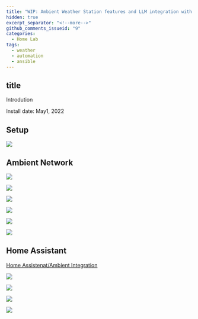 ```yaml
---
title: "WIP: Ambient Weather Station features and LLM integration with Ansible"
hidden: true
excerpt_separator: "<!--more-->"
github_comments_issueid: "9"
categories:
  - Home Lab
tags:
  - weather
  - automation
  - ansible
---
```

## title

Introdution 

Install date: May1, 2022


<!--more-->

## Setup

![](/images/ambient-windmill-close.jpg)

## Ambient Network

![](/images/ambient-tiles.png)

![](/images/ambient-alerts-oob.png)

![](/images/ambient-graph-month.png)

![](/images/ambient-graph-range.png)

![](/images/ambient-export-manual.png)

![](/images/ambient-devices-oob.png)

## Home Assistant

[Home Assistenat/Ambient Integration](https://www.home-assistant.io/integrations/ambient_network/)

![](/images/home-assistant-add-hub.png)

![](/images/home-assistant_ambient_device.png)

![](/images/home-assistant-ambient-entities.png)

![](/images/ambient-windmill-bird.jpg)
